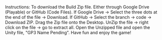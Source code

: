 Instructions:
To download the Build Zip file. Either through Google Drive (Playable) or GitHub (Code Files).
If Google Drive -> Select the three dots at the end of the file -> Download.
If GitHub -> Select the branch -> code -> Download ZIP.
Drag the Zip file onto the Desktop.
UnZip the file -> right click on the file -> go to extract all.
Open the Unzipped file and open the Unity file, "GP3 Name Pending".
Have fun and enjoy the game!
